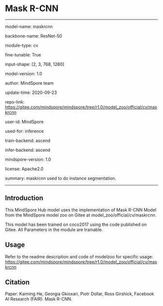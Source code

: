 # Mask R-CNN

---

model-name: maskrcnn

backbone-name: ResNet-50

module-type: cv

fine-tunable: True

input-shape: [2, 3, 768, 1280]

model-version: 1.0

author: MindSpore team

update-time: 2020-09-23

repo-link: https://gitee.com/mindspore/mindspore/tree/r1.0/model_zoo/official/cv/maskrcnn

user-id: MindSpore

used-for: inference

train-backend: ascend

infer-backend: ascend

mindspore-version: 1.0

license: Apache2.0

summary: maskrcnn used to do instance segmentation.

---

## Introduction

This MindSpore Hub model uses the implementation of Mask R-CNN Model from the MindSpore model zoo on Gitee at model_zoo/official/cv/maskrcnn.

This model has been trained on coco2017 using the code published on Gitee.
All Parameters in the module are trainable.

## Usage

Refer to the readme description and code of modelzoo for specific usage:
https://gitee.com/mindspore/mindspore/tree/r1.0/model_zoo/official/cv/maskrcnn

## Citation
Paper: Kaiming He, Georgia Gkioxari, Piotr Dollar, Ross Girshick, Facebook AI Research (FAIR). Mask R-CNN.
